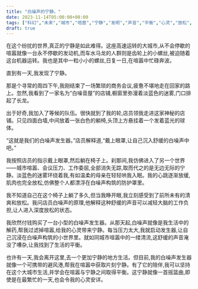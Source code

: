 ```yaml
---
title: "白噪声的宁静。"
date: 2023-11-14T05:00:00+08:00
tags: ["科幻","未来","城市","喧嚣","宁静","发明","声音","平衡","心灵","放松","Claude"]
draft: true
--- 
```


在这个纷扰的世界,真正的宁静是如此难得。这座高速运转的大城市,从不会停歇的喧嚣就像一台永不停歇的发动机,而车水马龙的人群则是齿轮上的小螺丝,被迫随着这台机器运转。我也是其中一粒小小的螺丝,日复一日,在喧嚣中忙碌奔波。 

直到有一天,我发现了宁静。

那是个寻常的周四下午,我刚结束了一场繁琐的商务会议,疲惫不堪地走在回家的路上。忽然,我看到了一家名为“白噪音屋”的店铺,橱窗里弥漫着淡蓝色的迷雾,门口排起了长龙。

出于好奇,我加入了等候的队伍。很快就到了我的轮,店员领我走进这家神秘的店铺。只见四面白墙,中间放着一张白色的躺椅,头顶上方悬挂着一个发着蓝光的球体。

“这就是我们的白噪声发生器。”店员解释道,“戴上眼罩,让自己沉入舒缓的白噪声中吧。”

我按照店员的指示戴上眼罩,然后躺在椅子上。刹那间,我仿佛进入了另一个世界——城市喧嚣、会议压力、工作委屈,全部消失无踪,取而代之的是无边无际的宁静。淡蓝色的迷雾环绕着我,有如温柔的母亲在轻轻哄我入眠。我的心跳逐渐放缓,肌肉也完全放松,仿佛整个人都漂浮在白噪声构筑的防护罩里。

我不知道自己在这个椅子上躺了多久,但当我睁开眼,我立刻感受到了前所未有的清爽和放松。我问店员白噪声的原理,他解释这种舒缓的声音可以减轻大脑的工作负担,让人进入深度放松的状态。

我欣然付钱购买了一台小型的白噪声发生器。从那天起,白噪声就像是我生活中的解药,帮我过滤掉喧嚣,给我的心灵带来宁静。每当压力太大,我就启动发生器,让自己沉浸在白噪声构筑的小世界里。就如同城市喧嚣中的一缕清流,这舒缓的声音淹没了嘈杂,让我找到了生活的平衡。

也许有一天,我会离开这里,去一个更加宁静的地方生活。但目前,我的白噪声发生器就像一个可携带的避风港,帮我在喧嚣中获取片刻宁静。有了它的陪伴,我可以坚持在这个大城市生活,并学会在喧嚣与宁静之间取得平衡。这宁静就像一首摇篮曲,即使是在最繁忙的一天,也会令我的心灵安详。